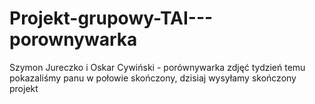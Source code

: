 # Projekt-grupowy-TAI---porownywarka
Szymon Jureczko i Oskar Cywiński - porównywarka zdjęć
tydzień temu pokazaliśmy panu w połowie skończony, dzisiaj wysyłamy skończony projekt
